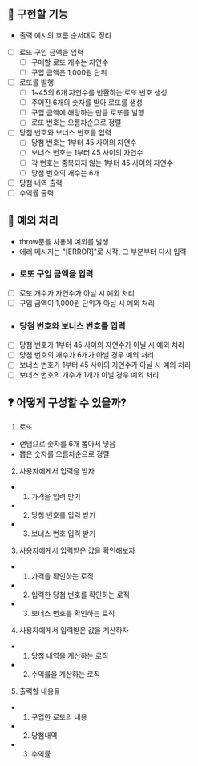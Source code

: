 ## 🚀 구현할 기능

- 출력 예시의 흐름 순서대로 정리

- [ ] 로또 구입 금액을 입력
  - [ ] 구매할 로또 개수는 자연수
  - [ ] 구입 금액은 1,000원 단위
- [ ] 로또를 발행
  - [ ] 1~45의 6개 자연수를 반환하는 로또 번호 생성
  - [ ] 주어진 6개의 숫자를 받아 로또를 생성
  - [ ] 구입 금액에 해당하는 만큼 로또를 발행
  - [ ] 로또 번호는 오름차순으로 정렬
- [ ] 당첨 번호와 보너스 번호를 입력
  - [ ] 당첨 번호는 1부터 45 사이의 자연수
  - [ ] 보너스 번호는 1부터 45 사이의 자연수
  - [ ] 각 번호는 중복되지 않는 1부터 45 사이의 자연수
  - [ ] 당첨 번호의 개수는 6개
- [ ] 당첨 내역 출력
- [ ] 수익률 출력

## 🚨 예외 처리

- throw문을 사용해 예외를 발생
- 에러 메시지는 "[ERROR]"로 시작, 그 부분부터 다시 입력
- ### 로또 구입 금액을 입력
- [ ] 로또 개수가 자연수가 아닐 시 예외 처리
- [ ] 구입 금액이 1,000원 단위가 아닐 시 예외 처리
- ### 당첨 번호와 보너스 번호를 입력
- [ ] 당첨 번호가 1부터 45 사이의 자연수가 아닐 시 예외 처리
- [ ] 당첨 번호의 개수가 6개가 아닐 경우 예외 처리
- [ ] 보너스 번호가 1부터 45 사이의 자연수가 아닐 시 예외 처리
- [ ] 보너스 번호의 개수가 1개가 아닐 경우 예외 처리

## ❓ 어떻게 구성할 수 있을까?

1. 로또

- 랜덤으로 숫자를 6개 뽑아서 넣음
- 뽑은 숫자를 오름차순으로 정렬

2. 사용자에게서 입력을 받자

- 1. 가격을 입력 받기
- 2. 당첨 번호를 입력 받기
- 3. 보너스 번호 입력 받기

3. 사용자에게서 입력받은 값을 확인해보자

- 1. 가격을 확인하는 로직
- 2. 입력한 당첨 번호를 확인하는 로직
- 3. 보너스 번호를 확인하는 로직

4. 사용자에게서 입력받은 값을 계산하자

- 1. 당첨 내역을 계산하는 로직
- 2. 수익률을 계산하는 로직

5. 출력할 내용들

- 1. 구입한 로또의 내용
- 2. 당첨내역
- 3. 수익률
